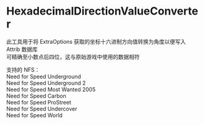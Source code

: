 # HexadecimalDirectionValueConverter
此工具用于将 ExtraOptions 获取的坐标十六进制方向值转换为角度以便写入 Attrib 数据库<br>
可精确至小数点后四位，这与原始游戏中使用的数据相符<br>

支持的 NFS：<br>
Need for Speed Underground<br>
Need for Speed Underground 2<br>
Need for Speed Most Wanted 2005<br>
Need for Speed Carbon<br>
Need for Speed ProStreet<br>
Need for Speed Undercover<br>
Need for Speed World<br>
